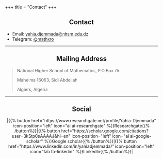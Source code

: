 +++
title = "Contact"
+++

<center>
<h2> Contact</h2>
</center>

* Email: [yahia.djemmada@nhsm.edu.dz](mailto:yahia.djemmada@nhsm.edu.dz)
* Telegram: [@mathxro](https://t.me/mathxro)

---


<center>
<h2> Mailing Address</h2>
</center>

> National Higher School of Mathematics, P.O.Box 75
>
>Mahelma 16093, Sidi Abdellah
>
> Algiers, Algeria

---

<center>
<h2> Social</h2>
</center>
<center>
|{{% button href="https://www.researchgate.net/profile/Yahia-Djemmada" icon-position="left" icon="ai ai-researchgate" %}}Researchgate{{% /button%}}|{{% button href="https://scholar.google.com/citations?user=3kStp0sAAAAJ&hl=en" icon-position="left" icon="ai ai-google-scholar" %}}Google scholar{{% /button%}}|{{% button href="https://www.linkedin.com/in/yahiadjemmada/" icon-position="left" icon="fab fa-linkedin" %}}LinkedIn{{% /button%}}|
</center>